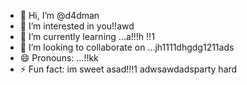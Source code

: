 - 👋 Hi, I’m @d4dman
- 👀 I’m interested in you!!awd
- 🌱 I’m currently learning ...a!!!h !!1
- 💞️ I’m looking to collaborate on ...jh1111dhgdg1211ads
- 😄 Pronouns: ...!!kk
- ⚡ Fun fact: im sweet asad!!!1
adwsawdadsparty hard
<!--- a11
d4dman/d4dman is a ✨ special ✨ repository because its `README.md` (this file) appears on your GitHub profile.
You can click the Preview link to take a look at your changes.
--->
